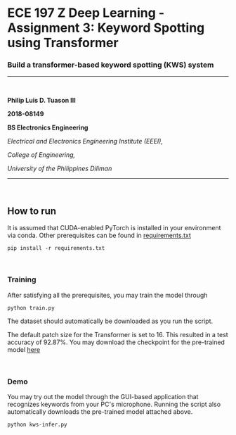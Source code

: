 # ECE 197 Z Deep Learning - Assignment 3: Keyword Spotting using Transformer
### Build a transformer-based keyword spotting (KWS) system
--------------------------------------------------------------------------------
<br>

**Philip Luis D. Tuason III**

**2018-08149**

**BS Electronics Engineering**

*Electrical and Electronics Engineering Institute (EEEI),*

*College of Engineering,*

*University of the Philippines Diliman*

--------------------------------------------------------------------------------
<br>

## How to run

It is assumed that CUDA-enabled PyTorch is installed in your environment via conda. Other prerequisites can be found in [requirements.txt](requirements.txt)
```
pip install -r requirements.txt
```

<br>

### Training

After satisfying all the prerequisites, you may train the model through
```
python train.py
```
The dataset should automatically be downloaded as you run the script.

The default patch size for the Transformer is set to 16. This resulted in a test accuracy of 92.87%. You may download the checkpoint for the pre-trained model [here](https://github.com/luistuason/ece-197-z-deep-learning-assignments/releases/download/v2.00/transformer-kws-best-acc.pt)

<br>

### Demo

You may try out the model through the GUI-based application that recognizes keywords from your PC's microphone. Running the script also automatically downloads the pre-trained model attached above.
```
python kws-infer.py
```
